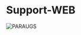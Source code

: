 # Support-WEB

![PARAUGS](https://github.com/linciss/Support-WEB/assets/122517407/f0a18e0e-466d-43cd-b956-7aa95431f246)
